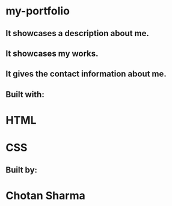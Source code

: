 # my-portfolio

## It showcases a description about me.

## It showcases my works.

## It gives the contact information about me.

## Built with:
   # HTML
   # CSS
   
## Built by:
  # Chotan Sharma
